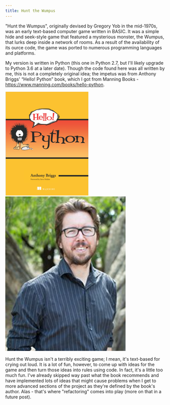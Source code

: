 ```yaml
---
title: Hunt the Wumpus
---
```


"Hunt the Wumpus", originally devised by Gregory Yob in the mid-1970s, was an early text-based computer game written in BASIC. It was a simple hide and seek-style game that featured a mysterious monster, the Wumpus, that lurks deep inside a network of rooms. As a result of the availability of its ource code, the game was ported to numerous programming languages and platforms.

My version is written in Python (this one in Python 2.7, but I'll likely upgrade to Python 3.6 at a later date). Though the code found here was all written by me, this is not a completely original idea; the impetus was from Anthony Briggs' “Hello! Python” book, which I got from Manning Books - https://www.manning.com/books/hello-python.

<div class="grid">
    <div class="grid__item one-half">
        <img src="/assets/img/blog/HelloPython.png" alt="Hello! Python - book" />
    </div>
    <div class="grid__item one-half">
        <img src="/assets/img/blog/AnthonyBriggs.png" alt="Anthony Briggs - author" />
    </div>
</div>

Hunt the Wumpus isn't a terribly exciting game; I mean, it's text-based for crying out loud. It is a lot of fun, however, to come up with ideas for the game and then turn those ideas into rules using code. In fact, it's a little too much fun. I've already skipped way past what the book recommends and have implemented lots of ideas that might cause problems when I get to more advanced sections of the project as they're defined by the book's author. Alas - that's where "refactoring" comes into play (more on that in a future post). 


